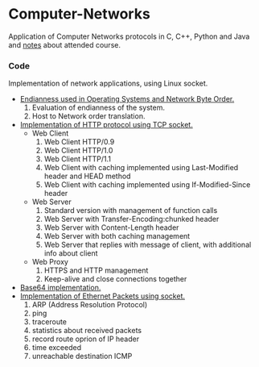 # Computer-Networks
Application of Computer Networks protocols in C, C++, Python and Java and [notes](https://github.com/RaffaDNDM/Computer-Networks/blob/master/notes/Computer_networks.pdf) about attended course.

### Code
Implementation of network applications, using Linux socket.
- [Endianness used in Operating Systems and Network Byte Order.](https://github.com/RaffaDNDM/Computer-Networks/tree/master/code/1_endianness)
  1. Evaluation of endianness of the system.
  2. Host to Network order translation.
- [Implementation of HTTP protocol using TCP socket.](https://github.com/RaffaDNDM/Computer-Networks/tree/master/code/2_http)
  - Web Client
    1. Web Client HTTP/0.9
    2. Web Client HTTP/1.0
    3. Web Client HTTP/1.1
    4. Web Client with caching implemented using Last-Modified header and HEAD method
    5. Web Client with caching implemented using If-Modified-Since header
  - Web Server
    1. Standard version with management of function calls
    2. Web Server with Transfer-Encoding:chunked header
    3. Web Server with Content-Length header
    4. Web Server with both caching management
    5. Web Server that replies with message of client, with additional info about client
  - Web Proxy
    1. HTTPS and HTTP management
    2. Keep-alive and close connections together
- [Base64 implementation.](https://github.com/RaffaDNDM/Computer-Networks/tree/master/code/3_base64)
- [Implementation of Ethernet Packets using socket.](https://github.com/RaffaDNDM/Computer-Networks/tree/master/code/4_dll)
  1. ARP (Address Resolution Protocol)
  2. ping
  3. traceroute
  4. statistics about received packets
  5. record route oprion of IP header
  6. time exceeded
  7. unreachable destination ICMP
